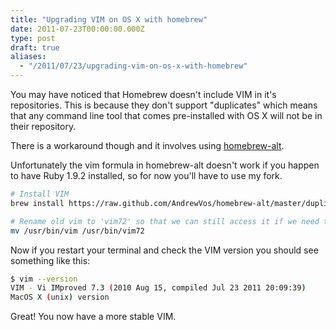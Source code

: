 ```yaml
---
title: "Upgrading VIM on OS X with homebrew"
date: 2011-07-23T00:00:00.000Z
type: post
draft: true
aliases:
  - "/2011/07/23/upgrading-vim-on-os-x-with-homebrew"
---
```

You may have noticed that Homebrew doesn't include VIM in it's repositories. This is because they don't support "duplicates" which means that any command line tool that comes pre-installed with OS X will not be in their repository.

  There is a workaround though and it involves using [homebrew-alt](https://github.com/adamv/homebrew-alt).


Unfortunately the vim formula in homebrew-alt doesn't work if you happen to have Ruby 1.9.2 installed, so for now you'll have to use my fork.

```bash
# Install VIM
brew install https://raw.github.com/AndrewVos/homebrew-alt/master/duplicates/vim.rb

# Rename old vim to 'vim72' so that we can still access it if we need to
mv /usr/bin/vim /usr/bin/vim72
```

Now if you restart your terminal and check the VIM version you should see something like this:

```bash
$ vim --version
VIM - Vi IMproved 7.3 (2010 Aug 15, compiled Jul 23 2011 20:09:39)
MacOS X (unix) version
```

Great! You now have a more stable VIM.
